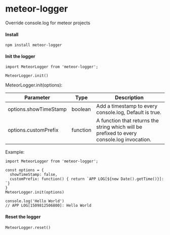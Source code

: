 # meteor-logger
Override console.log for meteor projects


#### Install

```
npm install meteor-logger

```

#### Init the logger

```
import MeteorLogger from 'meteor-logger';

MeteorLogger.init()
```

MeteorLogger.init(options):

Parameter | Type | Description
------|------ | -------------
options.showTimeStamp | boolean | Add a timestamp to every console.log, Default is true.
options.customPrefix | function |  A function that returns the string which will be prefixed to every console.log invocation.

Example:

```
import MeteorLogger from 'meteor-logger';

const options = {
  showTimeStamp: false,
  customPrefix: function() { return `APP LOG[${new Date().getTime()}]: `}
}
MeteorLogger.init(options)

console.log('Hello World')
// APP LOG[1509812506800]: Hello World
```

#### Reset the logger

```
MeteorLogger.reset()
```
